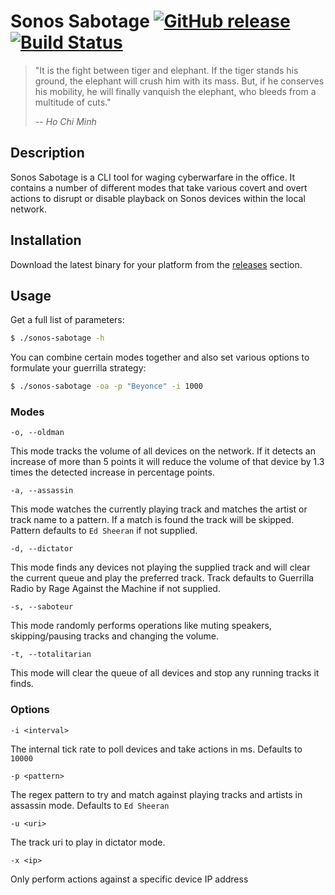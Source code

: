 # Sonos Sabotage [![GitHub release](https://img.shields.io/github/release/threesquared/sonos-sabotage.svg)](https://github.com/threesquared/sonos-sabotage/releases) [![Build Status](https://travis-ci.com/threesquared/sonos-sabotage.svg?branch=master)](https://travis-ci.com/threesquared/sonos-sabotage)

> "It is the fight between tiger and elephant. If the tiger stands his ground, the elephant will crush him with its mass. But, if he conserves his mobility, he will finally vanquish the elephant, who bleeds from a multitude of cuts."
>
> -- <cite>Ho Chi Minh</cite>

## Description

Sonos Sabotage is a CLI tool for waging cyberwarfare in the office.
It contains a number of different modes that take various covert and
overt actions to disrupt or disable playback on Sonos devices within
the local network.

## Installation

Download the latest binary for your platform from the [releases](https://github.com/threesquared/sonos-sabotage/releases) section.

## Usage

Get a full list of parameters:

```sh
$ ./sonos-sabotage -h
```

You can combine certain modes together and also set various options
to formulate your guerrilla strategy:

```sh
$ ./sonos-sabotage -oa -p "Beyonce" -i 1000
```

### Modes

`-o, --oldman`

This mode tracks the volume of all devices on the network. If it detects an increase of more than 5 points it will reduce the volume of that 
device by 1.3 times the detected increase in percentage points.

`-a, --assassin`

This mode watches the currently playing track and matches the artist or track name to a pattern. If a match is found the track
will be skipped. Pattern defaults to `Ed Sheeran` if not supplied.

`-d, --dictator`

This mode finds any devices not playing the supplied track and will clear the current queue and play the preferred track.
Track defaults to Guerrilla Radio by Rage Against the Machine if not supplied.

`-s, --saboteur`

This mode randomly performs operations like muting speakers, skipping/pausing tracks and changing the volume.

`-t, --totalitarian`

This mode will clear the queue of all devices and stop any running tracks it finds.

### Options

`-i <interval>`

The internal tick rate to poll devices and take actions in ms. Defaults to `10000`

`-p <pattern>`

The regex pattern to try and match against playing tracks and artists in assassin mode.
Defaults to `Ed Sheeran`

`-u <uri>`

The track uri to play in dictator mode.

`-x <ip>`

Only perform actions against a specific device IP address
